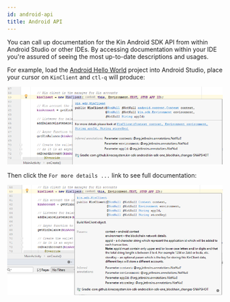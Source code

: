 ```yaml
---
id: android-api
title: Android API
---
```


You can call up documentation for the Kin Android SDK API from within Android Studio or other IDEs. By accessing documentation within your IDE you're assured of seeing the most up-to-date descriptions and usages.

For example, load the [Android Hello World](quick-start/hi-kin-android.md) project into Android Studio, place your cursor on `KinClient` and `ctl-q` will produce:

![](/img/android-sdk-embedded-documentation-1.png)

Then click  the `For more details ...` link to see full documentation: 

![](/img/android-sdk-embedded-documentation-2.png)






